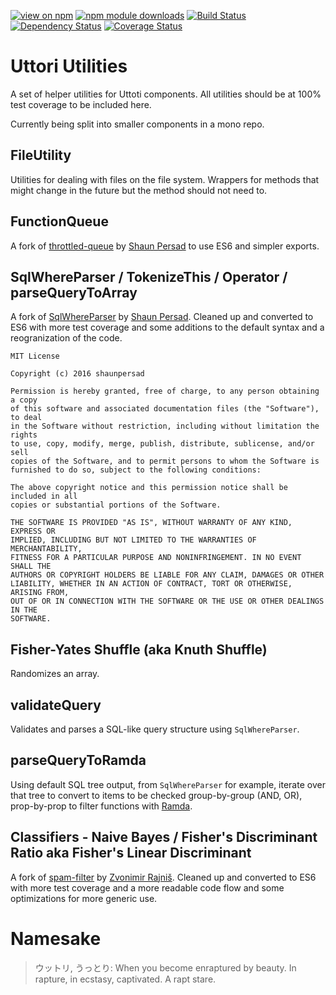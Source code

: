 [![view on npm](http://img.shields.io/npm/v/uttori-utilities.svg)](https://www.npmjs.org/package/uttori-utilities)
[![npm module downloads](http://img.shields.io/npm/dt/uttori-utilities.svg)](https://www.npmjs.org/package/uttori-utilities)
[![Build Status](https://travis-ci.org/uttori/uttori-utilities.svg?branch=master)](https://travis-ci.org/uttori/uttori-utilities)
[![Dependency Status](https://david-dm.org/uttori/uttori-utilities.svg)](https://david-dm.org/uttori/uttori-utilities)
[![Coverage Status](https://coveralls.io/repos/uttori/uttori-utilities/badge.svg?branch=master)](https://coveralls.io/r/uttori/uttori-utilities?branch=master)

# Uttori Utilities

A set of helper utilities for Uttoti components. All utilities should be at 100% test coverage to be included here.

Currently being split into smaller components in a mono repo.

## FileUtility

Utilities for dealing with files on the file system. Wrappers for methods that might change in the future but the method should not need to.

## FunctionQueue

A fork of [throttled-queue](https://github.com/shaunpersad/throttled-queue) by [Shaun Persad](https://github.com/shaunpersad) to use ES6 and simpler exports.

## SqlWhereParser / TokenizeThis / Operator / parseQueryToArray

A fork of [SqlWhereParser](https://github.com/shaunpersad/sql-where-parser) by [Shaun Persad](https://github.com/shaunpersad). Cleaned up and converted to ES6 with more test coverage and some additions to the default syntax and a reogranization of the code.

```
MIT License

Copyright (c) 2016 shaunpersad

Permission is hereby granted, free of charge, to any person obtaining a copy
of this software and associated documentation files (the "Software"), to deal
in the Software without restriction, including without limitation the rights
to use, copy, modify, merge, publish, distribute, sublicense, and/or sell
copies of the Software, and to permit persons to whom the Software is
furnished to do so, subject to the following conditions:

The above copyright notice and this permission notice shall be included in all
copies or substantial portions of the Software.

THE SOFTWARE IS PROVIDED "AS IS", WITHOUT WARRANTY OF ANY KIND, EXPRESS OR
IMPLIED, INCLUDING BUT NOT LIMITED TO THE WARRANTIES OF MERCHANTABILITY,
FITNESS FOR A PARTICULAR PURPOSE AND NONINFRINGEMENT. IN NO EVENT SHALL THE
AUTHORS OR COPYRIGHT HOLDERS BE LIABLE FOR ANY CLAIM, DAMAGES OR OTHER
LIABILITY, WHETHER IN AN ACTION OF CONTRACT, TORT OR OTHERWISE, ARISING FROM,
OUT OF OR IN CONNECTION WITH THE SOFTWARE OR THE USE OR OTHER DEALINGS IN THE
SOFTWARE.
```

## Fisher-Yates Shuffle (aka Knuth Shuffle)

Randomizes an array.

## validateQuery

Validates and parses a SQL-like query structure using `SqlWhereParser`.

## parseQueryToRamda

Using default SQL tree output, from `SqlWhereParser` for example, iterate over that tree to convert to items to be checked group-by-group (AND, OR), prop-by-prop to filter functions with [Ramda](https://ramdajs.com/).

## Classifiers - Naive Bayes / Fisher's Discriminant Ratio aka Fisher's Linear Discriminant

A fork of [spam-filter](https://github.com/zrajnis/spam-filter) by [Zvonimir Rajniš](https://github.com/zrajnis). Cleaned up and converted to ES6 with more test coverage and a more readable code flow and some optimizations for more generic use.

# Namesake

> ウットリ, うっとり: When you become enraptured by beauty. In rapture, in ecstasy, captivated. A rapt stare.
